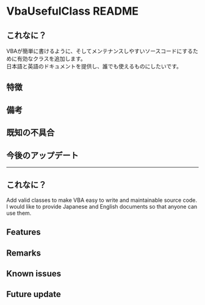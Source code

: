 # VbaUsefulClass README

## これなに？

VBAが簡単に書けるように、そしてメンテナンスしやすいソースコードにするために有効なクラスを追加します。  
日本語と英語のドキュメントを提供し、誰でも使えるものにしたいです。

## 特徴

## 備考

## 既知の不具合

## 今後のアップデート

---

## これなに？

Add valid classes to make VBA easy to write and maintainable source code.  
I would like to provide Japanese and English documents so that anyone can use them.

## Features

## Remarks

## Known issues

## Future update